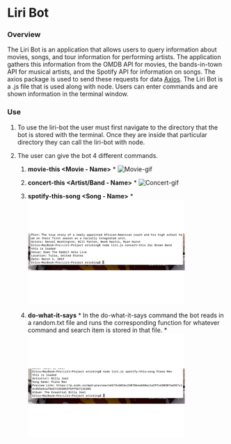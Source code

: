 # Liri Bot

### Overview
The Liri Bot is an application that allows users to query information about movies, songs, and tour information for performing artists. The application gathers this information from the OMDB API for movies, the bands-in-town API for musical artists, and the Spotify API for information on songs. The axios package is used to send these requests for data [Axios](https://www.npmjs.com/package/axios). The Liri Bot is a .js file that is used along with node. Users can enter commands and are shown information in the terminal window.

### Use
1. To use the liri-bot the user must first navigate to the directory that the bot is stored with the terminal. Once they are inside that particular directory they can call the liri-bot with node. 

2. The user can give the bot 4 different commands.
    1. **movie-this <Movie - Name>**
            * ![Movie-gif](movie-this-gif.gif)
    
    2. **concert-this <Artist/Band - Name>**
            * ![Concert-gif](concert-gif.gif)
    
    3. **spotify-this-song <Song - Name>**
            * ![Spotify-gif](spotify-gif.gif)
    
    4. **do-what-it-says**
            * In the do-what-it-says command the bot reads in a random.txt file and runs the corresponding function for whatever command and search item is stored in that file.
            * ![Do what it says](do-what-it-says.gif)
   
    
    
    
    
     
    
    
    
    
    
